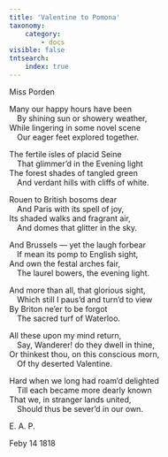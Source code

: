 ```yaml
---
title: 'Valentine to Pomona'
taxonomy:
    category:
        - docs
visible: false
tntsearch:
    index: true
---
```


<div class="author">Miss Porden</div> 

Many our happy hours have been  
&emsp;By shining sun or showery weather,  
While lingering in some novel scene  
&emsp;Our eager feet explored together.

The fertile isles of placid Seine  
&emsp;That glimmer’d in the Evening light  
The forest shades of tangled green  
&emsp;And verdant hills with cliffs of white.

Rouen to British bosoms dear  
&emsp;And Paris with its spell of joy,  
Its shaded walks and fragrant air,  
&emsp;And domes that glitter in the sky.

And Brussels — yet the laugh forbear  
&emsp;If mean its pomp to English sight,  
And own the festal arches fair,  
&emsp;The laurel bowers, the evening light.

And more than all, that glorious sight,  
&emsp;Which still I paus’d and turn’d to view  
By Briton ne’er to be forgot  
&emsp;The sacred turf of Waterloo.

All these upon my mind return,  
&emsp;Say, Wanderer! do they dwell in thine,  
Or thinkest thou, on this conscious morn,  
&emsp;Of thy deserted Valentine.

Hard when we long had roam’d delighted  
&emsp;Till each became more dearly known  
That we, in stranger lands united,  
&emsp;Should thus be sever’d in our own.

E. A. P.

Feby 14 1818
